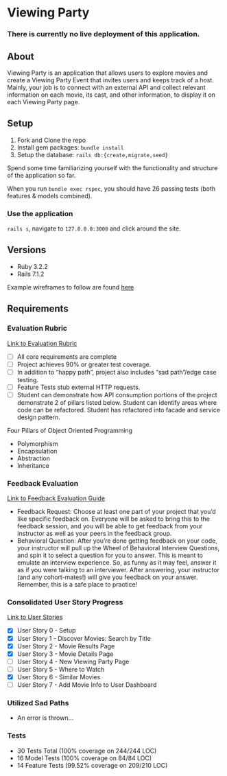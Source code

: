 # Viewing Party

### There is currently no live deployment of this application.

## About

Viewing Party is an application that allows users to explore movies and create a Viewing Party Event that invites users and keeps track of a host. Mainly, your job is to connect with an external API and collect relevant information on each movie, its cast, and other information, to display it on each Viewing Party page. 

## Setup

1. Fork and Clone the repo
2. Install gem packages: `bundle install`
3. Setup the database: `rails db:{create,migrate,seed}`

Spend some time familiarizing yourself with the functionality and structure of the application so far. 

When you run `bundle exec rspec`, you should have 26 passing tests (both features & models combined). 

### Use the application
`rails s`, navigate to `127.0.0.0:3000` and click around the site. 

## Versions

- Ruby 3.2.2
- Rails 7.1.2

Example wireframes to follow are found [here](https://backend.turing.edu/module3/projects/viewing_party_solo/wireframes)

## Requirements

### Evaluation Rubric

[Link to Evaluation Rubric](https://backend.turing.edu/module3/projects/viewing_party_solo/rubric)

- [ ] All core requirements are complete
- [ ] Project achieves 90% or greater test coverage. 
- [ ] In addition to “happy path”, project also includes “sad path”/edge case testing. 
- [ ] Feature Tests stub external HTTP requests.
- [ ] Student can demonstrate how API consumption portions of the project demonstrate 2 of pillars listed below. Student can identify areas where code can be refactored. Student has refactored into facade and service design pattern.

Four Pillars of Object Oriented Programming
* Polymorphism
* Encapsulation
* Abstraction
* Inheritance

### Feedback Evaluation

[Link to Feedback Evaluation Guide](https://backend.turing.edu/module3/projects/viewing_party_solo/evaluation)

* Feedback Request: Choose at least one part of your project that you’d like specific feedback on. Everyone will be asked to bring this to the feedback session, and you will be able to get feedback from your instructor as well as your peers in the feedback group.
* Behavioral Question: After you’re done getting feedback on your code, your instructor will pull up the Wheel of Behavioral Interview Questions, and spin it to select a question for you to answer. This is meant to emulate an interview experience. So, as funny as it may feel, answer it as if you were talking to an interviewer. After answering, your instructor (and any cohort-mates!) will give you feedback on your answer. Remember, this is a safe place to practice!

### Consolidated User Story Progress

[Link to User Stories](https://backend.turing.edu/module3/projects/viewing_party_solo/requirements)

- [x] User Story 0 - Setup
- [x] User Story 1 - Discover Movies: Search by Title
- [x] User Story 2 - Movie Results Page
- [x] User Story 3 - Movie Details Page
- [ ] User Story 4 - New Viewing Party Page
- [ ] User Story 5 - Where to Watch
- [x] User Story 6 - Similar Movies
- [ ] User Story 7 - Add Movie Info to User Dashboard

### Utilized Sad Paths

* An error is thrown...

### Tests

* 30 Tests Total (100% coverage on 244/244 LOC)
* 16 Model Tests (100% coverage on 84/84 LOC)
* 14 Feature Tests (99.52% coverage on 209/210 LOC)
